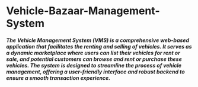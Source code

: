 # Vehicle-Bazaar-Management-System

<h5>The Vehicle Management System (VMS) is a comprehensive web-based application that
facilitates the renting and selling of vehicles. It serves as a dynamic marketplace where users
can list their vehicles for rent or sale, and potential customers can browse and rent or purchase
these vehicles. The system is designed to streamline the process of vehicle management, offering a user-friendly interface and robust backend to ensure a smooth transaction
experience.</h5>

